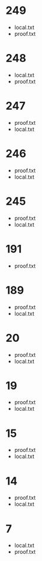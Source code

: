 # 249
- local.txt
- proof.txt

# 248
- local.txt
- proof.txt

# 247
- proof.txt
- local.txt

# 246
- proof.txt
- local.txt

# 245
- proof.txt
- local.txt

# 191
- proof.txt

# 189
- proof.txt
- local.txt

# 20
- proof.txt
- local.txt

# 19
- proof.txt
- local.txt

# 15
- proof.txt
- local.txt

# 14
- proof.txt
- local.txt

# 7
- local.txt
- proof.txt

